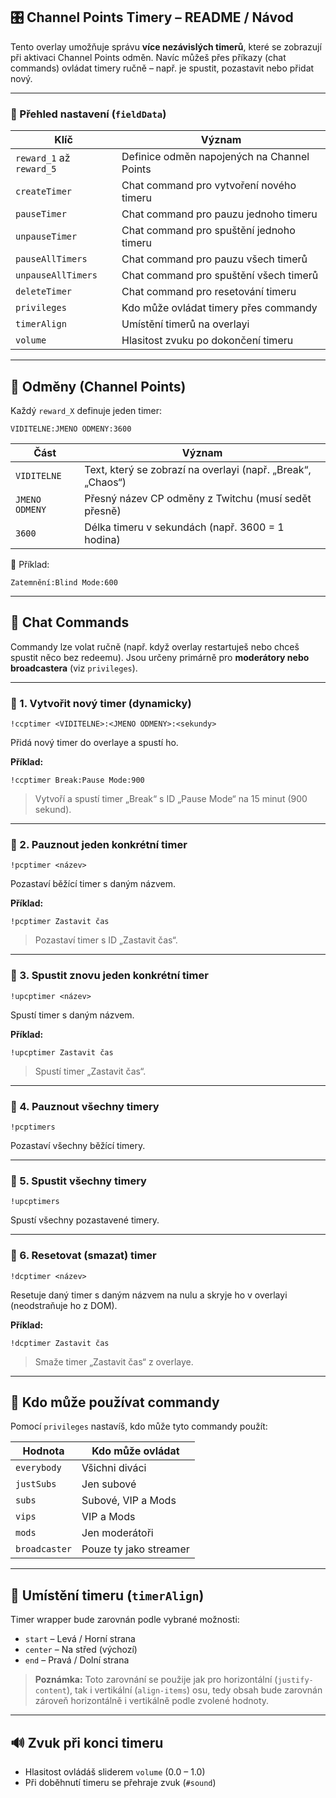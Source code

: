 ## 🎛️ Channel Points Timery – README / Návod

Tento overlay umožňuje správu **více nezávislých timerů**, které se zobrazují při aktivaci Channel Points odměn. Navíc můžeš přes příkazy (chat commands) ovládat timery ručně – např. je spustit, pozastavit nebo přidat nový.

---

### 🧩 Přehled nastavení (`fieldData`)

| Klíč                     | Význam                                      |
| ------------------------ | ------------------------------------------- |
| `reward_1` až `reward_5` | Definice odměn napojených na Channel Points |
| `createTimer`            | Chat command pro vytvoření nového timeru    |
| `pauseTimer`             | Chat command pro pauzu jednoho timeru       |
| `unpauseTimer`           | Chat command pro spuštění jednoho timeru    |
| `pauseAllTimers`         | Chat command pro pauzu všech timerů         |
| `unpauseAllTimers`       | Chat command pro spuštění všech timerů      |
| `deleteTimer`            | Chat command pro resetování timeru          |
| `privileges`             | Kdo může ovládat timery přes commandy       |
| `timerAlign`             | Umístění timerů na overlayi                 |
| `volume`                 | Hlasitost zvuku po dokončení timeru         |

---

## 🔔 Odměny (Channel Points)

Každý `reward_X` definuje jeden timer:

```
VIDITELNE:JMENO ODMENY:3600
```

| Část           | Význam                                                      |
| -------------- | ----------------------------------------------------------- |
| `VIDITELNE`    | Text, který se zobrazí na overlayi (např. „Break“, „Chaos“) |
| `JMENO ODMENY` | Přesný název CP odměny z Twitchu (musí sedět přesně)        |
| `3600`         | Délka timeru v sekundách (např. 3600 = 1 hodina)            |

📝 Příklad:

```
Zatemnění:Blind Mode:600
```

---

## 💬 Chat Commands

Commandy lze volat ručně (např. když overlay restartuješ nebo chceš spustit něco bez redeemu). Jsou určeny primárně pro **moderátory nebo broadcastera** (viz `privileges`).

---

### 🔹 1. Vytvořit nový timer (dynamicky)

```
!ccptimer <VIDITELNE>:<JMENO ODMENY>:<sekundy>
```

Přidá nový timer do overlaye a spustí ho.

**Příklad:**

```
!ccptimer Break:Pause Mode:900
```

> Vytvoří a spustí timer „Break“ s ID „Pause Mode“ na 15 minut (900 sekund).

---

### 🔹 2. Pauznout jeden konkrétní timer

```
!pcptimer <název>
```

Pozastaví běžící timer s daným názvem.

**Příklad:**

```
!pcptimer Zastavit čas
```

> Pozastaví timer s ID „Zastavit čas“.

---

### 🔹 3. Spustit znovu jeden konkrétní timer

```
!upcptimer <název>
```

Spustí timer s daným názvem.

**Příklad:**

```
!upcptimer Zastavit čas
```

> Spustí timer „Zastavit čas“.

---

### 🔹 4. Pauznout všechny timery

```
!pcptimers
```

Pozastaví všechny běžící timery.

---

### 🔹 5. Spustit všechny timery

```
!upcptimers
```

Spustí všechny pozastavené timery.

---

### 🔹 6. Resetovat (smazat) timer

```
!dcptimer <název>
```

Resetuje daný timer s daným názvem na nulu a skryje ho v overlayi (neodstraňuje ho z DOM).

**Příklad:**

```
!dcptimer Zastavit čas
```

> Smaže timer „Zastavit čas“ z overlaye.

---

## 👥 Kdo může používat commandy

Pomocí `privileges` nastavíš, kdo může tyto commandy použít:

| Hodnota       | Kdo může ovládat       |
| ------------- | ---------------------- |
| `everybody`   | Všichni diváci         |
| `justSubs`    | Jen subové             |
| `subs`        | Subové, VIP a Mods     |
| `vips`        | VIP a Mods             |
| `mods`        | Jen moderátoři         |
| `broadcaster` | Pouze ty jako streamer |

---

## 🎨 Umístění timeru (`timerAlign`)

Timer wrapper bude zarovnán podle vybrané možnosti:

- `start` – Levá / Horní strana
- `center` – Na střed (výchozí)
- `end` – Pravá / Dolní strana

> **Poznámka:** Toto zarovnání se použije jak pro horizontální (`justify-content`), tak i vertikální (`align-items`) osu, tedy obsah bude zarovnán zároveň horizontálně i vertikálně podle zvolené hodnoty.

---

## 🔊 Zvuk při konci timeru

- Hlasitost ovládáš sliderem `volume` (0.0 – 1.0)
- Při doběhnutí timeru se přehraje zvuk (`#sound`)
